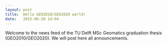 ```yaml
---
layout: post
title:  Hello GEO2010/GEO2020 world!
date:   2015-06-20 14:04
---
```


Welcome to the news feed of the TU Delft MSc Geomatics graduation thesis (GEO2010/GEO2020).
We will post here all announcements.







